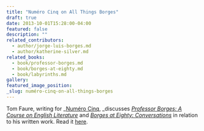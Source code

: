 ```yaml
---
title: "Numéro Cinq on All Things Borges"
draft: true
date: 2013-10-01T15:28:00-04:00
featured: false
description: ""
related_contributors:
  - author/jorge-luis-borges.md
  - author/katherine-silver.md
related_books:
  - book/professor-borges.md
  - book/borges-at-eighty.md
  - book/labyrinths.md
gallery:
featured_image_position: 
_slug: numéro-cinq-on-all-things-borges
---
```


Tom Faure, writing for _[Numéro Cinq](http://numerocinqmagazine.com/2013/10/01/the-dead-white-male-you-should-read-three-new-books-on-borges-tom-faure/), _discusses [_Professor Borges: A Course on English Literature_](http://ndbooks.com/book/professor-borges) and [_Borges at Eighty: Conversations_](http://ndbooks.com/book/borges-at-eighty) in relation to his written work. Read it [here](http://numerocinqmagazine.com/2013/10/01/the-dead-white-male-you-should-read-three-new-books-on-borges-tom-faure/). 

